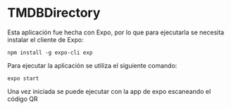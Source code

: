 # TMDBDirectory
Esta aplicación fue hecha con Expo, por lo que para ejecutarla se necesita instalar el cliente de Expo:
```
npm install -g expo-cli exp
```

Para ejecutar la aplicación se utiliza el siguiente comando:
```
expo start
```

Una vez iniciada se puede ejecutar con la app de expo escaneando el código QR
